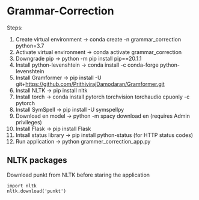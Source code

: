# Grammar-Correction

Steps:
1. Create virtual environment -> conda create -n grammar_correction python=3.7
2. Activate virtual environment -> conda activate grammar_correction
3. Downgrade pip -> python -m pip install pip==20.1.1
4. Install python-levenshtein -> conda install -c conda-forge python-levenshtein
5. Install Gramformer -> pip install -U git+https://github.com/PrithivirajDamodaran/Gramformer.git
6. Install NLTK -> pip install nltk
7. Install torch -> conda install pytorch torchvision torchaudio cpuonly -c pytorch
8. Install SymSpell -> pip install -U symspellpy
9. Download en model -> python -m spacy download en (requires Admin privileges)
10. Install Flask -> pip install Flask
11. Intsall status library -> pip install python-status (for HTTP status codes)
12. Run application -> python grammer_correction_app.py

## NLTK packages
Download punkt from NLTK before staring the application
```
import nltk
nltk.download('punkt')
```
